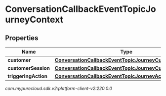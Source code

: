 # ConversationCallbackEventTopicJourneyContext


## Properties

| Name | Type | Description | Notes |
| ------------ | ------------- | ------------- | ------------- |
| **customer** | [**ConversationCallbackEventTopicJourneyCustomer**](ConversationCallbackEventTopicJourneyCustomer) |  |  [optional] |
| **customerSession** | [**ConversationCallbackEventTopicJourneyCustomerSession**](ConversationCallbackEventTopicJourneyCustomerSession) |  |  [optional] |
| **triggeringAction** | [**ConversationCallbackEventTopicJourneyAction**](ConversationCallbackEventTopicJourneyAction) |  |  [optional] |




_com.mypurecloud.sdk.v2:platform-client-v2:220.0.0_

